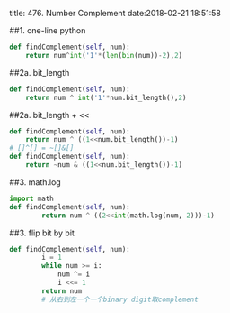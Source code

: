 title: 476. Number Complement
date:2018-02-21 18:51:58

##1. one-line python
```python
def findComplement(self, num):
    return num^int('1'*(len(bin(num))-2),2)
```

##2a. bit_length
```python
def findComplement(self, num):
    return num ^ int('1'*num.bit_length(),2)
```

##2a. bit_length + <<
```python
def findComplement(self, num):
    return num ^ ((1<<num.bit_length())-1)
# []^[] = ~[]&[]
def findComplement(self, num):
    return ~num & ((1<<num.bit_length())-1)
```

##3. math.log
```python
import math
def findComplement(self, num):
        return num ^ ((2<<int(math.log(num, 2)))-1)
```
##3. flip bit by bit
```python
def findComplement(self, num):
        i = 1
        while num >= i:
            num ^= i
            i <<= 1
        return num
        # 从右到左一个一个binary digit取complement
```

